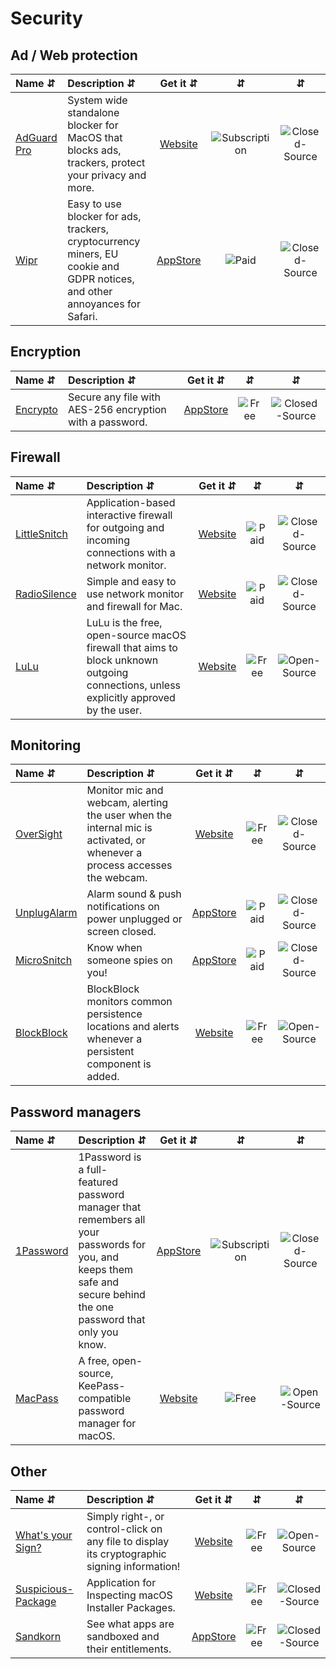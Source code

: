 # Security

## Ad / Web protection
| Name ⇵ | Description ⇵ | Get it ⇵ | ⇵ | ⇵ |
|:-------|:--------------|:--------:|:-:|:-:|
|[AdGuard Pro](https://adguard.com/en/adguard-mac/overview.html)| System wide standalone blocker for MacOS that blocks ads, trackers, protect your privacy and more.|[Website](https://adguard.com/en/adguard-mac/overview.html)|![Subscription](symbols/subscription.svg "Subscription")|![Closed-Source](symbols/closed.svg "Closed-Source")|
|[Wipr](https://giorgiocalderolla.com/wipr.html)| Easy to use blocker for ads, trackers, cryptocurrency miners, EU cookie and GDPR notices, and other annoyances for Safari.|[AppStore](https://apps.apple.com/us/app/wipr/id1320666476?mt=12)|![Paid](symbols/paid.svg "Paid")|![Closed-Source](symbols/closed.svg "Closed-Source")|


## Encryption
| Name ⇵ | Description ⇵ | Get it ⇵ | ⇵ | ⇵ |
|:-------|:--------------|:--------:|:-:|:-:|
|[Encrypto](https://macpaw.com/encrypto)| Secure any file with AES-256 encryption with a password.|[AppStore](https://apps.apple.com/us/app/encrypto-secure-your-files/id935235287)|![Free](symbols/free.svg "Free")|![Closed-Source](symbols/closed.svg "Closed-Source")|


## Firewall
| Name ⇵ | Description ⇵ | Get it ⇵ | ⇵ | ⇵ |
|:-------|:--------------|:--------:|:-:|:-:|
|[LittleSnitch](https://www.obdev.at/products/littlesnitch/)| Application-based interactive firewall for outgoing and incoming connections with a network monitor.|[Website](https://www.obdev.at/products/littlesnitch/)|![Paid](symbols/paid.svg "Paid")|![Closed-Source](symbols/closed.svg "Closed-Source")|
|[RadioSilence](https://radiosilenceapp.com/)| Simple and easy to use network monitor and firewall for Mac.|[Website](https://radiosilenceapp.com/)|![Paid](symbols/paid.svg "Paid")|![Closed-Source](symbols/closed.svg "Closed-Source")|
|[LuLu](https://objective-see.com/products/lulu.html)| LuLu is the free, open-source macOS firewall that aims to block unknown outgoing connections, unless explicitly approved by the user.|[Website](https://objective-see.com/products/lulu.html)|![Free](symbols/free.svg "Free")|![Open-Source](symbols/closed.svg "Closed-Source")|


## Monitoring
| Name ⇵ | Description ⇵ | Get it ⇵ | ⇵ | ⇵ |
|:-------|:--------------|:--------:|:-:|:-:|
|[OverSight](https://objective-see.com/products/oversight.html)| Monitor mic and webcam, alerting the user when the internal mic is activated, or whenever a process accesses the webcam. |[Website](https://objective-see.com/products/oversight.html)|![Free](symbols/free.svg "Free")|![Closed-Source](symbols/closed.svg "Closed-Source")|
|[UnplugAlarm](https://unplugalarm.app/)| Alarm sound & push notifications on power unplugged or screen closed.|[AppStore](https://itunes.apple.com/app/id1489026302)|![Paid](symbols/paid.svg "Paid")|![Closed-Source](symbols/closed.svg "Closed-Source")|
|[MicroSnitch](https://www.obdev.at/products/microsnitch/index.html)| Know when someone spies on you!|[AppStore](https://apps.apple.com/app/micro-snitch/id972028355?ct=odweb&ls=1&mt=12)|![Paid](symbols/paid.svg "Paid")|![Closed-Source](symbols/closed.svg "Closed-Source")|
|[BlockBlock](https://objective-see.com/products/blockblock.html)| BlockBlock monitors common persistence locations and alerts whenever a persistent component is added.|[Website](https://objective-see.com/products/blockblock.html)|![Free](symbols/free.svg "Free")|![Open-Source](symbols/open.svg "Open-Source")|


## Password managers
| Name ⇵ | Description ⇵ | Get it ⇵ | ⇵ | ⇵ |
|:-------|:--------------|:--------:|:-:|:-:|
|[1Password](https://1password.com/)| 1Password is a full-featured password manager that remembers all your passwords for you, and keeps them safe and secure behind the one password that only you know.|[AppStore](https://apps.apple.com/us/app/1password-7-password-manager/id1333542190?mt=12)|![Subscription](symbols/subscription.svg "Subscription")|![Closed-Source](symbols/closed.svg "Closed-Source")|
|[MacPass](https://macpassapp.org/)| A free, open-source, KeePass-compatible password manager for macOS.|[Website](https://macpassapp.org/)|![Free](symbols/free.svg "Free")|![Open-Source](symbols/open.svg "Open-Source")|


## Other
| Name ⇵ | Description ⇵ | Get it ⇵ | ⇵ | ⇵ |
|:-------|:--------------|:--------:|:-:|:-:|
|[What's your Sign?](https://objective-see.com/products/whatsyoursign.html)| Simply right-, or control-click on any file to display its cryptographic signing information!|[Website](https://objective-see.com/products/whatsyoursign.html)|![Free](symbols/free.svg "Free")|![Open-Source](symbols/open.svg "Open-Source")|
|[Suspicious-Package](https://www.mothersruin.com/software/SuspiciousPackage/)| Application for Inspecting macOS Installer Packages.|[Website](https://www.mothersruin.com/software/SuspiciousPackage/)|![Free](symbols/free.svg "Free")|![Closed-Source](symbols/closed.svg "Closed-Source")|
|[Sandkorn](https://www.peterborgapps.com/sandkorn/)| See what apps are sandboxed and their entitlements.|[AppStore](https://apps.apple.com/app/sandkorn/id1377973524?ls=1&mt=12)|![Free](symbols/free.svg "Free")|![Closed-Source](symbols/closed.svg "Closed-Source")|
